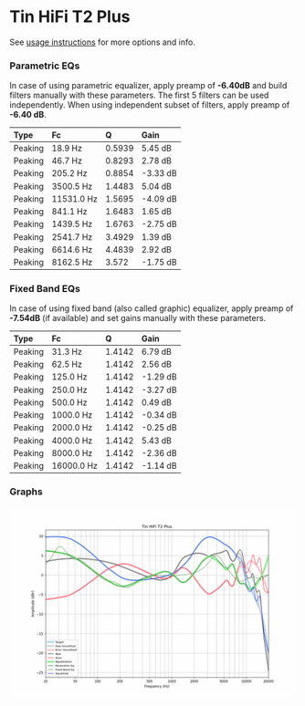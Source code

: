 # Tin HiFi T2 Plus
See [usage instructions](https://github.com/jaakkopasanen/AutoEq#usage) for more options and info.

### Parametric EQs
In case of using parametric equalizer, apply preamp of **-6.40dB** and build filters manually
with these parameters. The first 5 filters can be used independently.
When using independent subset of filters, apply preamp of **-6.40 dB**.

| Type    | Fc         |      Q | Gain     |
|:--------|:-----------|:-------|:---------|
| Peaking | 18.9 Hz    | 0.5939 | 5.45 dB  |
| Peaking | 46.7 Hz    | 0.8293 | 2.78 dB  |
| Peaking | 205.2 Hz   | 0.8854 | -3.33 dB |
| Peaking | 3500.5 Hz  | 1.4483 | 5.04 dB  |
| Peaking | 11531.0 Hz | 1.5695 | -4.09 dB |
| Peaking | 841.1 Hz   | 1.6483 | 1.65 dB  |
| Peaking | 1439.5 Hz  | 1.6763 | -2.75 dB |
| Peaking | 2541.7 Hz  | 3.4929 | 1.39 dB  |
| Peaking | 6614.6 Hz  | 4.4839 | 2.92 dB  |
| Peaking | 8162.5 Hz  | 3.572  | -1.75 dB |

### Fixed Band EQs
In case of using fixed band (also called graphic) equalizer, apply preamp of **-7.54dB**
(if available) and set gains manually with these parameters.

| Type    | Fc         |      Q | Gain     |
|:--------|:-----------|:-------|:---------|
| Peaking | 31.3 Hz    | 1.4142 | 6.79 dB  |
| Peaking | 62.5 Hz    | 1.4142 | 2.56 dB  |
| Peaking | 125.0 Hz   | 1.4142 | -1.29 dB |
| Peaking | 250.0 Hz   | 1.4142 | -3.27 dB |
| Peaking | 500.0 Hz   | 1.4142 | 0.49 dB  |
| Peaking | 1000.0 Hz  | 1.4142 | -0.34 dB |
| Peaking | 2000.0 Hz  | 1.4142 | -0.25 dB |
| Peaking | 4000.0 Hz  | 1.4142 | 5.43 dB  |
| Peaking | 8000.0 Hz  | 1.4142 | -2.36 dB |
| Peaking | 16000.0 Hz | 1.4142 | -1.14 dB |

### Graphs
![](./Tin%20HiFi%20T2%20Plus.png)